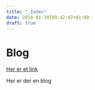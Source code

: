 ```yaml
---
title: "_Index"
date: 2018-01-30T09:42:07+01:00
draft: true
---
```


# Blog

[Her er et link](www.google.dk)

Her er der en blog
